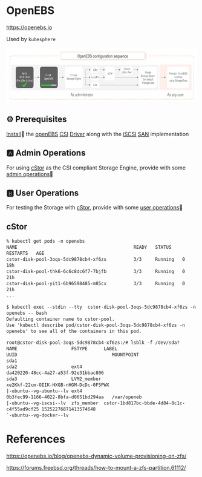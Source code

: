 # OpenEBS

https://openebs.io

Used by `kubesphere`

<img src="../images/1-config-sequence.svg" width="657" height="145"> </img>

## :gear: Prerequisites

[Install](install.md):pinching_hand: the [openEBS](https://openebs.io) [CSI](https://kubernetes-csi.github.io/docs/) [Driver](https://kubernetes-csi.github.io/docs/drivers.html) along with the [iSCSI](https://en.wikipedia.org/wiki/ISCSI) [SAN](https://en.wikipedia.org/wiki/Storage_area_network) implementation 

## :a: Admin Operations

For using [cStor](https://docs.openebs.io/docs/next/cstor.html) as the CSI compliant Storage Engine, provide with some [admin operations](adminop.md):pinching_hand:

## :b: User Operations

For testing the Storage with [cStor](https://docs.openebs.io/docs/next/cstor.html), provide with some [user operations](userop.md):pinching_hand:

## cStor 


``` 
% kubectl get pods -n openebs                               
NAME                                           READY   STATUS    RESTARTS   AGE
cstor-disk-pool-3oqs-5dc9878cb4-xf6zs          3/3     Running   0          18h
cstor-disk-pool-thk6-6c6c8dc6f7-7bjfb          3/3     Running   0          21h
cstor-disk-pool-yit1-6b96598485-m85cx          3/3     Running   0          21h
...
``` 
``` 
$ kubectl exec --stdin --tty  cstor-disk-pool-3oqs-5dc9878cb4-xf6zs -n openebs -- bash
Defaulting container name to cstor-pool.
Use 'kubectl describe pod/cstor-disk-pool-3oqs-5dc9878cb4-xf6zs -n openebs' to see all of the containers in this pod.
``` 

``` 
root@cstor-disk-pool-3oqs-5dc9878cb4-xf6zs:/# lsblk -f /dev/sda?
NAME                    FSTYPE      LABEL                                      UUID                                   MOUNTPOINT
sda1                                                                                                                  
sda2                    ext4                                                   da420220-48cc-4a27-a53f-92e31bbac806   
sda3                    LVM2_member                                            xe2Kkf-22cm-OIIK-HXGB-nHGM-DcDc-0F5PWX 
|-ubuntu--vg-ubuntu--lv ext4                                                   0b3fec99-1166-4022-8bfa-d0651bd294aa   /var/openeb
|-ubuntu--vg-iscsi--lv  zfs_member  cstor-1bd817bc-bbde-4d84-8c1c-c4f55ad9cf25 15252276871413574648                   
`-ubuntu--vg-docker--lv                  
```

# References

https://openebs.io/blog/openebs-dynamic-volume-provisioning-on-zfs/

https://forums.freebsd.org/threads/how-to-mount-a-zfs-partition.61112/
